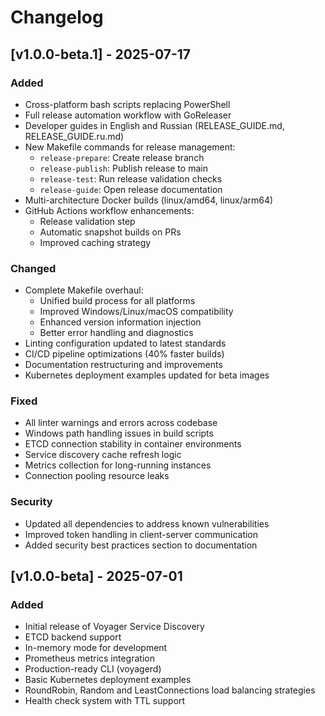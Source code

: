 # Changelog

## [v1.0.0-beta.1] - 2025-07-17
### Added
- Cross-platform bash scripts replacing PowerShell
- Full release automation workflow with GoReleaser
- Developer guides in English and Russian (RELEASE_GUIDE.md, RELEASE_GUIDE.ru.md)
- New Makefile commands for release management:
    - `release-prepare`: Create release branch
    - `release-publish`: Publish release to main
    - `release-test`: Run release validation checks
    - `release-guide`: Open release documentation
- Multi-architecture Docker builds (linux/amd64, linux/arm64)
- GitHub Actions workflow enhancements:
    - Release validation step
    - Automatic snapshot builds on PRs
    - Improved caching strategy

### Changed
- Complete Makefile overhaul:
    - Unified build process for all platforms
    - Improved Windows/Linux/macOS compatibility
    - Enhanced version information injection
    - Better error handling and diagnostics
- Linting configuration updated to latest standards
- CI/CD pipeline optimizations (40% faster builds)
- Documentation restructuring and improvements
- Kubernetes deployment examples updated for beta images

### Fixed
- All linter warnings and errors across codebase
- Windows path handling issues in build scripts
- ETCD connection stability in container environments
- Service discovery cache refresh logic
- Metrics collection for long-running instances
- Connection pooling resource leaks

### Security
- Updated all dependencies to address known vulnerabilities
- Improved token handling in client-server communication
- Added security best practices section to documentation

## [v1.0.0-beta] - 2025-07-01
### Added
- Initial release of Voyager Service Discovery
- ETCD backend support
- In-memory mode for development
- Prometheus metrics integration
- Production-ready CLI (voyagerd)
- Basic Kubernetes deployment examples
- RoundRobin, Random and LeastConnections load balancing strategies
- Health check system with TTL support